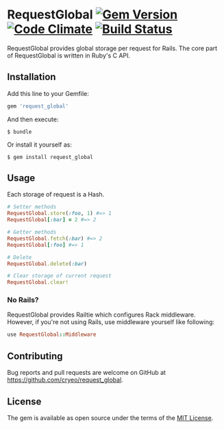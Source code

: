 # RequestGlobal [![Gem Version](https://badge.fury.io/rb/request_global.svg)](https://badge.fury.io/rb/request_global) [![Code Climate](https://codeclimate.com/github/cryeo/request_global/badges/gpa.svg)](https://codeclimate.com/github/cryeo/request_global) [![Build Status](https://travis-ci.org/cryeo/request_global.svg?branch=master)](https://travis-ci.org/cryeo/request_global)
RequestGlobal provides global storage per request for Rails. The core part of RequestGlobal is written in Ruby's C API.

## Installation
Add this line to your Gemfile:

```ruby
gem 'request_global'
```

And then execute:

    $ bundle

Or install it yourself as:

    $ gem install request_global

## Usage
Each storage of request is a Hash.
```ruby
# Setter methods
RequestGlobal.store(:foo, 1) #=> 1
RequestGlobal[:bar] = 2 #=> 2

# Getter methods
RequestGlobal.fetch(:bar) #=> 2
RequestGlobal[:foo] #=> 1

# Delete
RequestGlobal.delete(:bar)

# Clear storage of current request
RequestGlobal.clear!
```

### No Rails?
RequestGlobal provides Railtie which configures Rack middleware. However, if you're not using Rails, use middleware yourself like following:

```ruby
use RequestGlobal::Middleware
```

## Contributing

Bug reports and pull requests are welcome on GitHub at https://github.com/cryeo/request_global.


## License

The gem is available as open source under the terms of the [MIT License](http://opensource.org/licenses/MIT).
